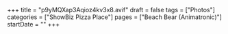 +++
title = "p9yMQXap3Aqioz4kv3x8.avif"
draft = false
tags = ["Photos"]
categories = ["ShowBiz Pizza Place"]
pages = ["Beach Bear (Animatronic)"]
startDate = ""
+++
